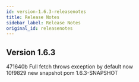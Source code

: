 ```yaml
---
id: version-1.6.3-releasenotes
title: Release Notes
sidebar_label: Release Notes
original_id: releasenotes
---
```


## Version 1.6.3
471640b Full fetch throws exception by default now</br>
10f9829 new snapshot pom 1.6.3-SNAPSHOT</br>